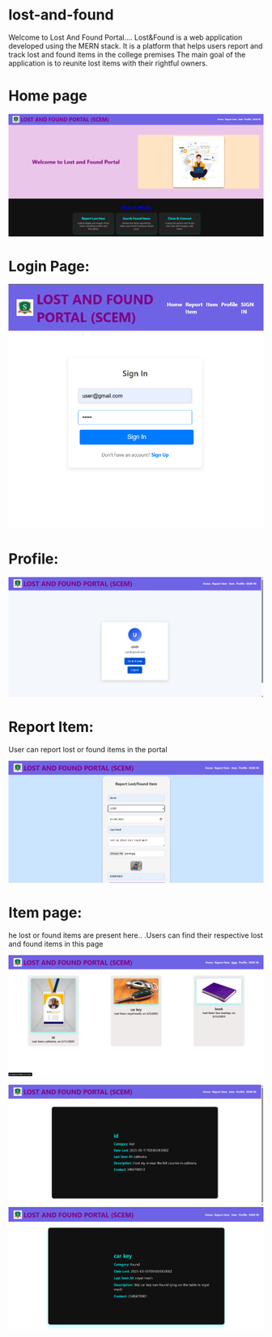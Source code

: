 # lost-and-found
Welcome to Lost And Found Portal....
Lost&Found is a web application developed using the MERN stack. It is a platform that helps users report and track lost and found items in the college premises The main goal of the application is to reunite lost items with their rightful owners.

# Home page
![image alt](https://github.com/preranashetty2004/lost-and-found/blob/bf457bd18e9c0265925e53656934e7e1455baaec/screenshots/home.png)

# Login Page:
![image alt](https://github.com/preranashetty2004/lost-and-found/blob/1ddbb02321c8f712b3076baec2ab864ee9628d6a/screenshots/login%20page.png)


# Profile:
![image alt](https://github.com/preranashetty2004/lost-and-found/blob/b1ea2fd42ec7a43a3b162ddb483dc81fb4192d7e/screenshots/profile.png)

# Report Item:
User can report lost or found items in the portal

![image alt](https://github.com/preranashetty2004/lost-and-found/blob/b1ea2fd42ec7a43a3b162ddb483dc81fb4192d7e/screenshots/report%20lostfound%20form.png)

# Item page:
he lost or found items are present here..
.Users can find their respective lost and found items in this page

![image alt](https://github.com/preranashetty2004/lost-and-found/blob/b1ea2fd42ec7a43a3b162ddb483dc81fb4192d7e/screenshots/items.png)

![image alt](https://github.com/preranashetty2004/lost-and-found/blob/e6541f105cca9d0d64190ca3e9412201b1b4e138/screenshots/details%20abt%20item.png)
![image alt](https://github.com/preranashetty2004/lost-and-found/blob/e6541f105cca9d0d64190ca3e9412201b1b4e138/screenshots/details%20abt%20img.png)
